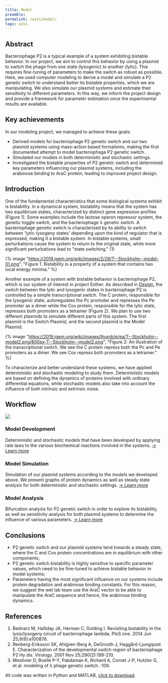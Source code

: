 ```yaml
---
title: Model
preamble:
permalink: /wiki/model/
tags: wiki
---
```


## Abstract

Bacteriophage P2 is a typical example of a system exhibiting bistable behavior. In our project, we aim to control this behavior by using a plasmid to switch the phage from one state (lysogenic) to another (lytic). This requires fine-tuning of parameters to make the switch as robust as possible. Here, we used computer modeling to derive a model and simulate a P2 genetic switch to understand better its bistable properties, which we are manipulating. We also simulate our plasmid systems and estimate their sensitivity to different parameters. In this way, we inform the project design and provide a framework for parameter estimation once the experimental results are available.

## Key achievements

In our modeling project, we managed to achieve these goals:

-   Derived models for bacteriophage P2 genetic switch and our two plasmid systems using mass-action based formalisms, making the first documented attempt to model bacteriophage P2 genetic switch.
-   Simulated our models in both deterministic and stochastic settings.
-   Investigated the bistable properties of P2 genetic switch and determined key parameters influencing our plasmid systems, including the arabinose binding to AraC protein, leading to improved project design.

## Introduction

One of the fundamental characteristics that some biological systems exhibit is bistability. In a dynamical system, bistability means that the system has two equilibrium states, characterized by distinct gene expression profiles (Figure 1). Some examples include the lactose operon repressor system, the genetic toggle switch, and the bacteriophage λ genetic switch. A bacteriophage genetic switch is characterized by its ability to switch between 'lytic-lysogeny states' depending upon the kind of regulator that is expressed, making it a bistable system. In bistable systems, small perturbations cause the system to return to the original state, while more significant perturbations lead to "state switching." (1)

{% image "https://2019.igem.org/wiki/images/2/29/T--Stockholm--model-01.png", "Figure 1. Bistability is a property of a system that contains two local energy minima." %}

Another example of a system with bistable behavior is bacteriophage P2, which is our system of interest in project Esther. As described in [Design](/Team:Stockholm/Design), the switch between the lytic and lysogenic states in bacteriophage P2 is controlled by a simple transcriptional switch. The C protein, responsible for the lysogenic state, autoregulates the Pc promoter and represses the Pe promoter as a dimer while the Cox protein, responsible for the lytic state, represses both promoters as a tetramer (Figure 2). We plan to use two different plasmids to simulate different parts of this system. The first plasmid is the Switch Plasmid, and the second plasmid is the Model Plasmid.

{% image "https://2019.igem.org/wiki/images/thumb/e/ea/T--Stockholm--model2.png/800px-T--Stockholm--model2.png", "Figure 2: An illustration of the transcriptional switch. We see the C protein repress both the Pc and Pe promoters as a dimer. We see Cox repress both promoters as a tetramer." %}

To characterize and better understand these systems, we have applied deterministic and stochastic modeling to study them. Deterministic models are based on defining the dynamics of proteins involved with ordinary differential equations, while stochastic models also take into account the influence of both intrinsic and extrinsic noise.

## Workflow

![](https://2019.igem.org/wiki/images/thumb/e/eb/T--Stockholm--model-03.png/610px-T--Stockholm--model-03.png)

### Model Development

Deterministic and stochastic models that have been developed by applying rate laws to the various biochemical reactions involved in the systems. [→ Learn more](/Team:Stockholm/model-development)

### Model Simulation

Simulation of our plasmid systems according to the models we developed above. We present graphs of protein dynamics as well as steady state analysis for both deterministic and stochastic settings. [→ Learn more](/Team:Stockholm/model-simulation)

### Model Analysis

Bifurcation analysis for P2 genetic switch in order to explore its bistability, as well as sensitivity analysis for both plasmid systems to determine the influence of various parameters. [→ Learn more](/Team:Stockholm/model-analysis)

## Conclusions

-   P2 genetic switch and our plasmid systems tend towards a steady state, where the C and Cox protein concentrations are in equilibrium with other components;
-   P2 genetic switch bistability is highly sensitive to specific parameter values, which need to be fine-tuned to achieve bistable behavior in model systems;
-   Parameters having the most significant influence on our systems include protein degradation and arabinose binding constants. For this reason, we suggest the wet lab team use the AraC vector to be able to manipulate the AraC sequence and hence, the arabinose binding dynamics.

## References

1. Bednarz M, Halliday JA, Herman C, Golding I. Revisiting bistability in the lysis/lysogeny circuit of bacteriophage lambda. PloS one. 2014 Jun 25;9(6):e100876.
2. Renberg-Eriksson SK, Ahlgren-Berg A, DeGrooth J, Haggård-Ljungquist E. Characterization of the developmental switch region of bacteriophage P2 Hy dis. Virology. 2001 Nov 25;290(2):199-210.
3. Mestivier D, Boelle P-Y, Pakdaman K, Richard A, Comet J-P, Hutzler G, et al. modeling of λ phage genetic switch. :109.

All code was written in Python and MATLAB, [click to download](https://2019.igem.org/wiki/images/8/8d/T--Stockholm--model-github.zip).
